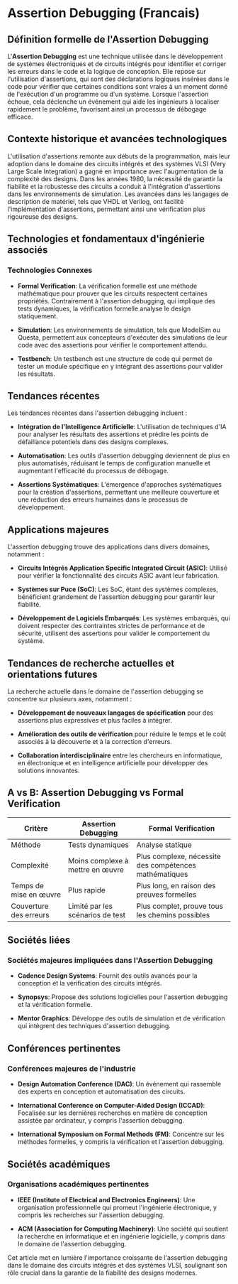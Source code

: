 # Assertion Debugging (Francais)

## Définition formelle de l'Assertion Debugging

L'**Assertion Debugging** est une technique utilisée dans le développement de systèmes électroniques et de circuits intégrés pour identifier et corriger les erreurs dans le code et la logique de conception. Elle repose sur l'utilisation d'assertions, qui sont des déclarations logiques insérées dans le code pour vérifier que certaines conditions sont vraies à un moment donné de l'exécution d'un programme ou d'un système. Lorsque l'assertion échoue, cela déclenche un événement qui aide les ingénieurs à localiser rapidement le problème, favorisant ainsi un processus de débogage efficace.

## Contexte historique et avancées technologiques

L'utilisation d'assertions remonte aux débuts de la programmation, mais leur adoption dans le domaine des circuits intégrés et des systèmes VLSI (Very Large Scale Integration) a gagné en importance avec l'augmentation de la complexité des designs. Dans les années 1980, la nécessité de garantir la fiabilité et la robustesse des circuits a conduit à l'intégration d'assertions dans les environnements de simulation. Les avancées dans les langages de description de matériel, tels que VHDL et Verilog, ont facilité l'implémentation d'assertions, permettant ainsi une vérification plus rigoureuse des designs.

## Technologies et fondamentaux d'ingénierie associés

### Technologies Connexes

- **Formal Verification**: La vérification formelle est une méthode mathématique pour prouver que les circuits respectent certaines propriétés. Contrairement à l'assertion debugging, qui implique des tests dynamiques, la vérification formelle analyse le design statiquement.
  
- **Simulation**: Les environnements de simulation, tels que ModelSim ou Questa, permettent aux concepteurs d'exécuter des simulations de leur code avec des assertions pour vérifier le comportement attendu.

- **Testbench**: Un testbench est une structure de code qui permet de tester un module spécifique en y intégrant des assertions pour valider les résultats.

## Tendances récentes

Les tendances récentes dans l'assertion debugging incluent :

- **Intégration de l'Intelligence Artificielle**: L'utilisation de techniques d'IA pour analyser les résultats des assertions et prédire les points de défaillance potentiels dans des designs complexes.

- **Automatisation**: Les outils d'assertion debugging deviennent de plus en plus automatisés, réduisant le temps de configuration manuelle et augmentant l'efficacité du processus de débogage.

- **Assertions Systématiques**: L'émergence d'approches systématiques pour la création d'assertions, permettant une meilleure couverture et une réduction des erreurs humaines dans le processus de développement.

## Applications majeures

L'assertion debugging trouve des applications dans divers domaines, notamment :

- **Circuits Intégrés Application Specific Integrated Circuit (ASIC)**: Utilisé pour vérifier la fonctionnalité des circuits ASIC avant leur fabrication.
  
- **Systèmes sur Puce (SoC)**: Les SoC, étant des systèmes complexes, bénéficient grandement de l'assertion debugging pour garantir leur fiabilité.

- **Développement de Logiciels Embarqués**: Les systèmes embarqués, qui doivent respecter des contraintes strictes de performance et de sécurité, utilisent des assertions pour valider le comportement du système.

## Tendances de recherche actuelles et orientations futures

La recherche actuelle dans le domaine de l'assertion debugging se concentre sur plusieurs axes, notamment :

- **Développement de nouveaux langages de spécification** pour des assertions plus expressives et plus faciles à intégrer.

- **Amélioration des outils de vérification** pour réduire le temps et le coût associés à la découverte et à la correction d'erreurs.

- **Collaboration interdisciplinaire** entre les chercheurs en informatique, en électronique et en intelligence artificielle pour développer des solutions innovantes.

## A vs B: Assertion Debugging vs Formal Verification

| Critère                    | Assertion Debugging                     | Formal Verification                     |
|---------------------------|---------------------------------------|---------------------------------------|
| Méthode                   | Tests dynamiques                       | Analyse statique                      |
| Complexité                | Moins complexe à mettre en œuvre      | Plus complexe, nécessite des compétences mathématiques |
| Temps de mise en œuvre     | Plus rapide                            | Plus long, en raison des preuves formelles |
| Couverture des erreurs     | Limité par les scénarios de test      | Plus complet, prouve tous les chemins possibles |

## Sociétés liées

### Sociétés majeures impliquées dans l'Assertion Debugging

- **Cadence Design Systems**: Fournit des outils avancés pour la conception et la vérification des circuits intégrés.
  
- **Synopsys**: Propose des solutions logicielles pour l'assertion debugging et la vérification formelle.

- **Mentor Graphics**: Développe des outils de simulation et de vérification qui intègrent des techniques d'assertion debugging.

## Conférences pertinentes

### Conférences majeures de l'industrie

- **Design Automation Conference (DAC)**: Un événement qui rassemble des experts en conception et automatisation des circuits.

- **International Conference on Computer-Aided Design (ICCAD)**: Focalisée sur les dernières recherches en matière de conception assistée par ordinateur, y compris l'assertion debugging.

- **International Symposium on Formal Methods (FM)**: Concentre sur les méthodes formelles, y compris la vérification et l'assertion debugging.

## Sociétés académiques

### Organisations académiques pertinentes

- **IEEE (Institute of Electrical and Electronics Engineers)**: Une organisation professionnelle qui promeut l'ingénierie électronique, y compris les recherches sur l'assertion debugging.

- **ACM (Association for Computing Machinery)**: Une société qui soutient la recherche en informatique et en ingénierie logicielle, y compris dans le domaine de l'assertion debugging.

Cet article met en lumière l'importance croissante de l'assertion debugging dans le domaine des circuits intégrés et des systèmes VLSI, soulignant son rôle crucial dans la garantie de la fiabilité des designs modernes.
